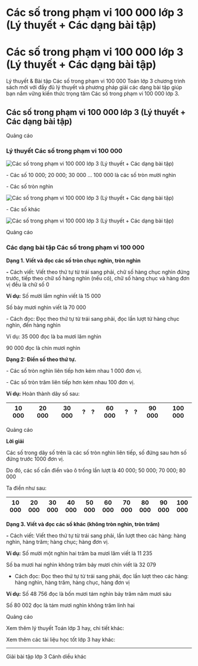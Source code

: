 # Các số trong phạm vi 100 000 lớp 3 (Lý thuyết + Các dạng bài tập)

# Các số trong phạm vi 100 000 lớp 3 (Lý thuyết + Các dạng bài tập)

Lý thuyết & Bài tập Các số trong phạm vi 100 000 Toán lớp 3 chương trình sách mới với đầy đủ lý thuyết và phương pháp giải các dạng bài tập giúp bạn nắm vững kiến thức trọng tâm Các số trong phạm vi 100 000 lớp 3.

## Các số trong phạm vi 100 000 lớp 3 (Lý thuyết + Các dạng bài tập)

Quảng cáo

### Lý thuyết Các số trong phạm vi 100 000

![Các số trong phạm vi 100 000 lớp 3 \(Lý thuyết + Các dạng bài tập\)](https://vietjack.com/toan-3-cd/images/ly-thuyet-cac-so-trong-pham-vi-100-000.PNG)

\- Các số 10 000; 20 000; 30 000 … 100 000 là các số tròn mười nghìn

\- Các số tròn nghìn

![Các số trong phạm vi 100 000 lớp 3 \(Lý thuyết + Các dạng bài tập\)](https://vietjack.com/toan-3-cd/images/ly-thuyet-cac-so-trong-pham-vi-100-000-1.PNG)

\- Các số khác

![Các số trong phạm vi 100 000 lớp 3 \(Lý thuyết + Các dạng bài tập\)](https://vietjack.com/toan-3-cd/images/ly-thuyet-cac-so-trong-pham-vi-100-000-2.PNG)

Quảng cáo

### Các dạng bài tập Các số trong phạm vi 100 000

**Dạng 1. Viết và đọc các số tròn chục nghìn, tròn nghìn**

**-** Cách viết: Viết theo thứ tự từ trái sang phải, chữ số hàng chục nghìn đứng trước, tiếp theo chữ số hàng nghìn (nếu có), chữ số hàng chục và hàng đơn vị đều là chữ số 0

**Ví dụ:** Số mười lắm nghìn viết là 15 000

Số bảy mươi nghìn viết là 70 000

\- Cách đọc: Đọc theo thứ tự từ trái sang phải, đọc lần lượt từ hàng chục nghìn, đến hàng nghìn

Ví dụ: 35 000 đọc là ba mươi lăm nghìn

90 000 đọc là chín mươi nghìn

**Dạng 2: Điền số theo thứ tự.**

\- Các số tròn nghìn liên tiếp hơn kém nhau 1 000 đơn vị.

\- Các số tròn trăm liên tiếp hơn kém nhau 100 đơn vị.

**Ví dụ:** Hoàn thành dãy số sau:

10 000 |  20 000 |  30 000 |  ? |  ? |  60 000 |  ? |  ? |  90 000 |  100 000  
---|---|---|---|---|---|---|---|---|---  
  
Quảng cáo

**Lời giải**

Các số trong dãy số trên là các số tròn nghìn liên tiếp, số đứng sau hơn số đứng trước 1000 đơn vị. 

Do đó, các số cần điền vào ô trống lần lượt là 40 000; 50 000; 70 000; 80 000

Ta điền như sau:

10 000 |  20 000 |  30 000 |  **40 000** |  **50 000** |  60 000 |  **70 000** |  **80 000** |  90 000 |  100 000  
---|---|---|---|---|---|---|---|---|---  
  
**Dạng 3. Viết và đọc các số khác (không tròn nghìn, tròn trăm)**

**-** Cách viết: Viết theo thứ tự từ trái sang phải, lần lượt theo các hàng: hàng nghìn, hàng trăm; hàng chục; hàng đơn vị. 

**Ví dụ:** Số mười một nghìn hai trăm ba mươi lăm viết là 11 235

Số ba mươi hai nghìn không trăm bảy mươi chín viết là 32 079

- Cách đọc: Đọc theo thứ tự từ trái sang phải, đọc lần lượt theo các hàng: hàng nghìn, hàng trăm, hàng chục, hàng đơn vị 

**Ví dụ:** Số 48 756 đọc là bốn mươi tám nghìn bảy trăm năm mươi sáu

Số 80 002 đọc là tám mươi nghìn không trăm linh hai

Quảng cáo

Xem thêm lý thuyết Toán lớp 3 hay, chi tiết khác:

Xem thêm các tài liệu học tốt lớp 3 hay khác:

* * *

Giải bài tập lớp 3 Cánh diều khác
